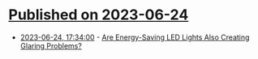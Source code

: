 # [Published on 2023-06-24](index.md)

* [2023-06-24, 17:34:00](https://news.slashdot.org/story/23/06/24/0413218/are-energy-saving-led-lights-also-creating-glaring-problems?utm_source=rss1.0mainlinkanon&utm_medium=feed) - [Are Energy-Saving LED Lights Also Creating Glaring Problems?](https://news.slashdot.org/story/23/06/24/0413218/are-energy-saving-led-lights-also-creating-glaring-problems?utm_source=rss1.0mainlinkanon&utm_medium=feed)
